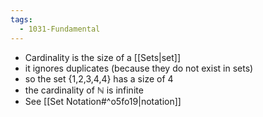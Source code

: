 ```yaml
---
tags:
  - 1031-Fundamental
---
```

- Cardinality is the size of a [[Sets|set]]
- it ignores duplicates (because they do not exist in sets)
- so the set {1,2,3,4,4} has a size of 4
- the cardinality of ℕ is infinite
- See [[Set Notation#^o5fo19|notation]]